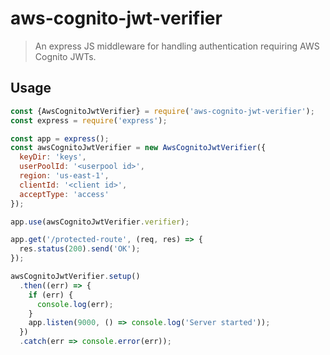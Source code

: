 # aws-cognito-jwt-verifier
> An express JS middleware for handling authentication requiring AWS Cognito JWTs.

## Usage

```js
const {AwsCognitoJwtVerifier} = require('aws-cognito-jwt-verifier');
const express = require('express');

const app = express();
const awsCognitoJwtVerifier = new AwsCognitoJwtVerifier({
  keyDir: 'keys',
  userPoolId: '<userpool id>',
  region: 'us-east-1',
  clientId: '<client id>',
  acceptType: 'access'
});

app.use(awsCognitoJwtVerifier.verifier);

app.get('/protected-route', (req, res) => {
  res.status(200).send('OK');
});

awsCognitoJwtVerifier.setup()
  .then((err) => {
    if (err) {
      console.log(err);
    }
    app.listen(9000, () => console.log('Server started'));
  })
  .catch(err => console.error(err));
```